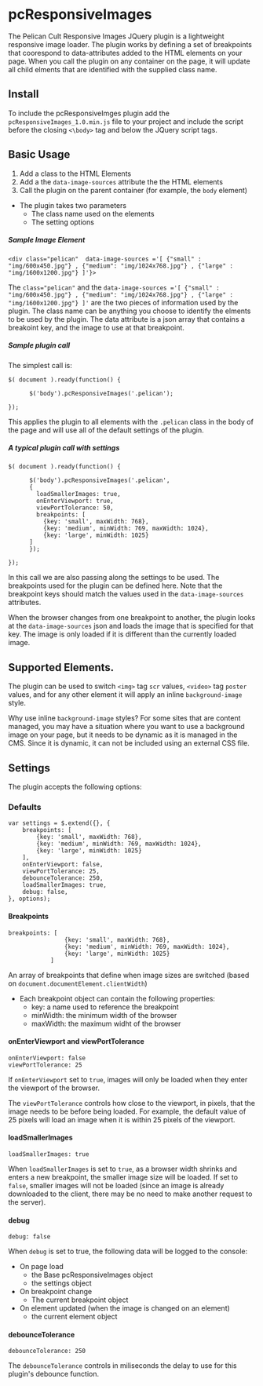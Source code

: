 # pcResponsiveImages

The Pelican Cult Responsive Images JQuery plugin is a lightweight responsive image loader.  The plugin works by defining a set of breakpoints that coorespond to data-attributes added to the HTML elements on your page.  When you call the plugin on any container on the page, it will update all child elments that are identified with the supplied class name.

## Install
To include the pcResponsiveImges plugin add the `pcResponsiveImages_1.0.min.js` file to your project and include the script before the closing `<\body>` tag and below the JQuery script tags.

## Basic Usage

1. Add a class to the HTML Elements
2. Add a the `data-image-sources` attribute the the HTML elements
3. Call the plugin on the parent container (for example, the `body` element)
  - The plugin takes two parameters
    - The class name used on the elements
    - The setting options


##### Sample Image Element
```
<div class="pelican"  data-image-sources ='[ {"small" : "img/600x450.jpg"} , {"medium": "img/1024x768.jpg"} , {"large" : "img/1600x1200.jpg"} ]'}>
```
The `class="pelican"` and the `data-image-sources ='[ {"small" : "img/600x450.jpg"} , {"medium": "img/1024x768.jpg"} , {"large" : "img/1600x1200.jpg"} ]'` are the two pieces of information used by the plugin.  The class name can be anything you choose to identify the elments to be used by the plugin.  The data attribute is a json array that contains a breakoint key, and the image to use at that breakpoint.

##### Sample plugin call

The simplest call is:
```
$( document ).ready(function() {

      $('body').pcResponsiveImages('.pelican');

});
```
This applies the plugin to all elements with the `.pelican` class in the body of the page and will use all of the default settings of the plugin.

##### A typical plugin call with settings
```
$( document ).ready(function() {

      $('body').pcResponsiveImages('.pelican', 
      {
        loadSmallerImages: true,
        onEnterViewport: true,
        viewPortTolerance: 50,
        breakpoints: [
          {key: 'small', maxWidth: 768}, 
          {key: 'medium', minWidth: 769, maxWidth: 1024}, 
          {key: 'large', minWidth: 1025}
      ]
      });

});
```
In this call we are also passing along the settings to be used.  The breakpoints used for the plugin can be defined here.  Note that the breakpoint keys should match the values used in the `data-image-sources` attributes.

When the browser changes from one breakpoint to another, the plugin looks at the `data-image-sources` json and loads the image that is specified for that key.  The image is only loaded if it is different than the currently loaded image.

## Supported Elements.
The plugin can be used to switch `<img>` tag `scr` values, `<video>` tag `poster` values, and for any other element it will apply an inline `background-image` style.

Why use inline `background-image` styles?  For some sites that are content managed, you may have a situation where you want to use a background image on your page, but it needs to be dynamic as it is managed in the CMS.  Since it is dynamic, it can not be included using an external CSS file.

## Settings
The plugin accepts the following options:

### Defaults
```
var settings = $.extend({}, {
    breakpoints: [
        {key: 'small', maxWidth: 768}, 
        {key: 'medium', minWidth: 769, maxWidth: 1024}, 
        {key: 'large', minWidth: 1025}
    ],
    onEnterViewport: false,
    viewPortTolerance: 25,
    debounceTolerance: 250,
    loadSmallerImages: true,
    debug: false,
}, options);

```

#### Breakpoints
```
breakpoints: [
                {key: 'small', maxWidth: 768}, 
                {key: 'medium', minWidth: 769, maxWidth: 1024}, 
                {key: 'large', minWidth: 1025}
            ]
```

An array of breakpoints that define when image sizes are switched (based on `document.documentElement.clientWidth`)
- Each breakpoint object can contain the following properties:
    - key: a name used to reference the breakpoint
    - minWidth: the minimum width of the browser
    - maxWidth: the maximum widht of the browser

#### onEnterViewport and viewPortTolerance
```
onEnterViewport: false
viewPortTolerance: 25
```

If `onEnterViewport` set to `true`, images will only be loaded when they enter the viewport of the browser.

The `viewPortTolerance` controls how close to the viewport, in pixels, that the image needs to be before being loaded.  For example, the default value of 25 pixels will load an image when it is within 25 pixels of the viewport.

#### loadSmallerImages

```
loadSmallerImages: true
```
When `loadSmallerImages` is set to `true`, as a browser width shrinks and enters a new breakpoint, the smaller image size will be loaded. If set to `false`, smaller images will not be loaded (since an image is already downloaded to the client, there may be no need to make another request to the server).

#### debug
```
debug: false
```
When `debug` is set to true, the following data will be logged to the console:
- On page load
  - the Base pcResponsiveImages object
  - the settings object
- On breakpoint change
  - The current breakpoint object
- On element updated (when the image is changed on an element)
  - the current element object
  

#### debounceTolerance
```
debounceTolerance: 250
```

The `debounceTolerance` controls in miliseconds the delay to use for this plugin's debounce function.


